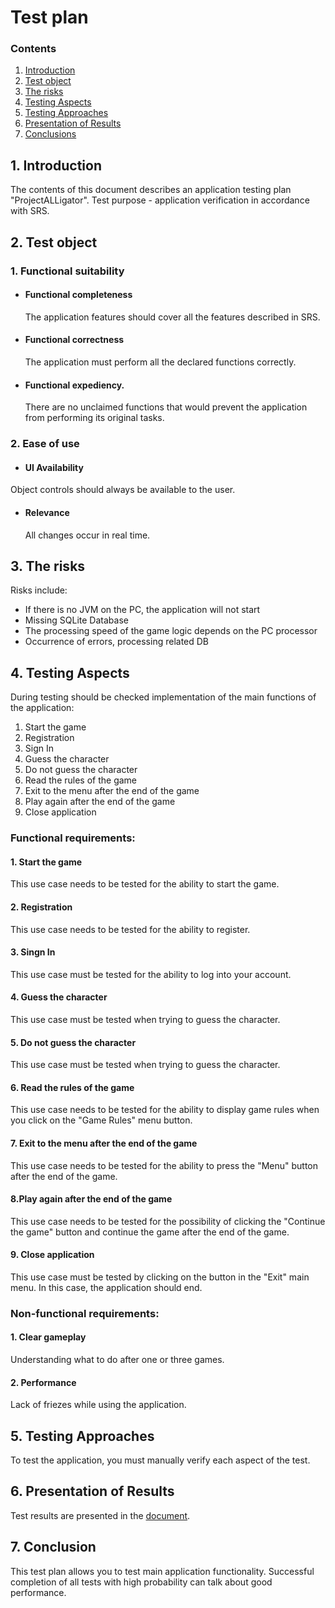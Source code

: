 # Test plan
 ### Contents
  1. [Introduction](#1)
  2. [Test object](#2)
  3. [The risks](#3)
  4. [Testing Aspects](#4)<br>
  5. [Testing Approaches](#5)
  6. [Presentation of Results](#6)
  7. [Сonclusions](#7)
  <a name="1"></a>
 ## 1. Introduction
The contents of this document describes an application testing plan "ProjectALLigator". Test purpose - application verification in accordance with SRS.
<a name="2"></a>
 ## 2. Test object
### 1. Functional suitability
-   #### Functional completeness
    The application features should cover all the features described in SRS.
-   #### Functional correctness
    The application must perform all the declared functions correctly.
-   #### Functional expediency.
    There are no unclaimed functions that would prevent the application from performing its original tasks.
### 2. Ease of use
-   #### UI Availability
   Object controls should always be available to the user.
-   #### Relevance
    All changes occur in real time.
<a name="3"></a>
## 3. The risks
Risks include:
- If there is no JVM on the PC, the application will not start
- Missing SQLite Database
- The processing speed of the game logic depends on the PC processor
- Occurrence of errors, processing related DB
<a name="4"></a>
 ## 4. Testing Aspects
During testing should be checked implementation of the main functions of the application:  
1. Start the game
2. Registration
3. Sign In
4. Guess the character
5. Do not guess the character
6. Read the rules of the game
7. Exit to the menu after the end of the game 
8. Play again after the end of the game
9. Close application

### Functional requirements:
#### 1. Start the game
This use case needs to be tested for the ability to start the game.

#### 2. Registration
This use case needs to be tested for the ability to register.

#### 3. Singn In
This use case must be tested for the ability to log into your account.

#### 4. Guess the character
This use case must be tested when trying to guess the character.

#### 5. Do not guess the character
This use case must be tested when trying to guess the character.

#### 6. Read the rules of the game
This use case needs to be tested for the ability to display game rules when you click on the "Game Rules" menu button.

#### 7. Exit to the menu after the end of the game
This use case needs to be tested for the ability to press the "Menu" button after the end of the game.

#### 8.Play again after the end of the game
This use case needs to be tested for the possibility of clicking the "Continue the game" button and continue the game after the end of the game.

#### 9. Close application
This use case must be tested by clicking on the button in the "Exit" main menu. In this case, the application should end.

### Non-functional requirements:
#### 1. Clear gameplay
Understanding what to do after one or three games.

#### 2. Performance
Lack of friezes while using the application.

<a name="5"></a>
## 5. Testing Approaches
To test the application, you must manually verify each aspect of the test.

<a name="6"></a>
## 6. Presentation of Results
Test results are presented in the [document](https://github.com/bar47ney/trtpo_two/blob/master/test/Test%20result.md).

<a name="7"></a>
## 7. Conclusion
This test plan allows you to test main application functionality. Successful completion of all tests with high probability can talk about good performance.
    

